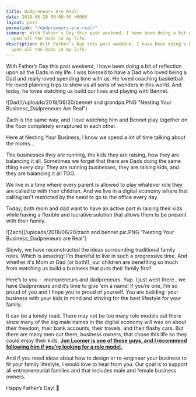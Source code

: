 ```yaml
---
title: Dadpreneurs Are Real!
date: 2018-06-20 00:00:00 +0000
layout: post
permalink: "/dadpreneurs-are-real/"
summary: With Father’s Day this past weekend, I have been doing a bit of reflection
  upon all the Dads in my life.
description: With Father’s Day this past weekend, I have been doing a bit of reflection
  upon all the Dads in my life.
---
```

With Father’s Day this past weekend, I have been doing a bit of reflection upon all the Dads in my life. I was blessed to have a Dad who loved being a Dad and really loved spending time with us. He loved coaching basketball. He loved planning trips to show us all sorts of wonders in this world. And today, he loves watching us build our lives and playing with Bennet.

![Dad](/uploads/2018/06/20/bennet and grandpa.PNG "Nesting Your Business_Dadpreneurs Are Real")

Zach is the same way, and I love watching him and Bennet play together on the floor completely enraptured in each other.

Here at Nesting Your Business, I know we spend a lot of time talking about the moms...

The businesses they are running, the kids they are raising, how they are balancing it all. Sometimes we forget that there are Dads doing the same thing every day! They are running businesses, they are raising kids, and they are balancing it all TOO.

We live in a time where every parent is allowed to play whatever role they are called to with their children. And we live in a digital economy where that calling isn't restricted by the need to go to the office every day.

Today, both mom and dad want to have an active part in raising their kids while having a flexible and lucrative solution that allows them to be present with their family.

![Zach](/uploads/2018/06/20/zach and bennet pic.PNG "Nesting Your Business_Dadpreneurs are Real")

Slowly, we have reconstructed the ideas surrounding traditional family roles. Which is amazing! I’m thankful to live in such a progressive time. And whether it's Mom or Dad (or both!), our children are benefiting so much from watching us build a business that puts their family first!

Here’s to you -  mompreneurs and dadpreneurs. Yup. I just went there.. we have Dadpreneurs and it’s time to give ‘em a name! If you’re one, I’m so proud of you and I hope you’re proud of yourself. You are building  your business with your kids in mind and striving for the best lifestyle for your family.

It can be a lonely road. There may not be too many role models out there since many of the big male names in the digital economy will wax on about their freedom, their bank accounts, their travels, and their flashy cars. But there are many men out there, business owners, that chose this life so they could enjoy their kids. [**Jon Loomer is one of those guys, and I recommend following him if you’re looking for a role model.**](https://www.jonloomer.com/2017/08/18/entrepreneurs-6-years-without-boss/ "Jon Loomer - 6 Years Without a Boss")

And if you need ideas about how to design or re-engineer your business to fit your family lifestyle, I would love to hear from you. Our goal is to support all entrepreneurial families and that includes male and female business owners.

Happy Father’s Day! 💙